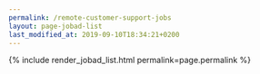 ```yaml
---
permalink: /remote-customer-support-jobs
layout: page-jobad-list
last_modified_at: 2019-09-10T18:34:21+0200
---
```

{% include render_jobad_list.html permalink=page.permalink %}
